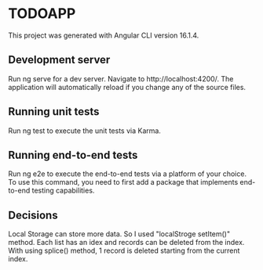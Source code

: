 # TODOAPP
This project was generated with Angular CLI version 16.1.4.

## Development server
Run ng serve for a dev server. Navigate to http://localhost:4200/. The application will automatically reload if you change any of the source files.

## Running unit tests
Run ng test to execute the unit tests via Karma.

## Running end-to-end tests
Run ng e2e to execute the end-to-end tests via a platform of your choice. To use this command, you need to first add a package that implements end-to-end testing capabilities.

## Decisions
Local Storage can store more data. So I used "localStroge setItem()" method. Each list has an idex and records can be deleted from the index. With using splice() method, 1 record is deleted starting from the current index.